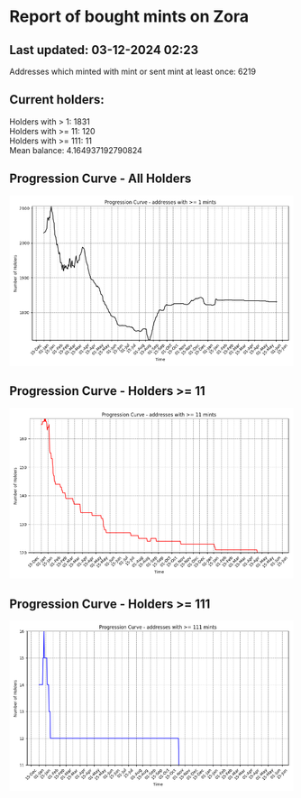 # Report of bought mints on Zora
## Last updated: 03-12-2024 02:23
Addresses which minted with mint or sent mint at least once: 6219

## Current holders:
Holders with > 1: 1831  
Holders with >= 11: 120  
Holders with >= 111: 11  
Mean balance: 4.164937192790824  

## Progression Curve - All Holders
![addresses with >= 1 mint](progression_curve_all.png)
## Progression Curve - Holders >= 11
![addresses with >= 11 mints](progression_curve_gt_11.png)
## Progression Curve - Holders >= 111
![addresses with >= 111 mints](progression_curve_gt_111.png)

